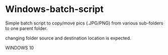 # Windows-batch-script

Simple batch script to copy/move pics (.JPG/PNG) from various sub-folders to one parent folder.

changing folder source and destination location is expected.

WINDOWS 10